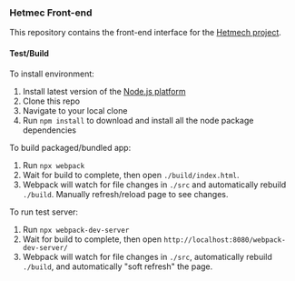 ### Hetmec Front-end

This repository contains the front-end interface for the [Hetmech project](https://github.com/greenelab/hetmech).


#### Test/Build

To install environment:

1. Install latest version of the [Node.js platform](https://nodejs.org/en/)
2. Clone this repo
3. Navigate to your local clone
4. Run `npm install` to download and install all the node package dependencies

To build packaged/bundled app:

1. Run `npx webpack`
2. Wait for build to complete, then open `./build/index.html`.
3. Webpack will watch for file changes in `./src` and automatically rebuild `./build`. Manually refresh/reload page to see changes.

To run test server:

1. Run `npx webpack-dev-server`
2. Wait for build to complete, then open `http://localhost:8080/webpack-dev-server/`
3. Webpack will watch for file changes in `./src`, automatically rebuild `./build`, and automatically "soft refresh" the page.
